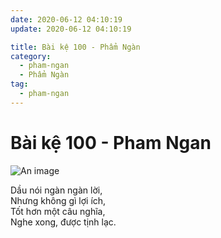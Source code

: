 ```yaml
---
date: 2020-06-12 04:10:19
update: 2020-06-12 04:10:19

title: Bài kệ 100 - Phẩm Ngàn
category:
  - pham-ngan
  - Phẩm Ngàn
tag:
  - pham-ngan
---
```


# Bài kệ 100 - Pham Ngan

![An image](/img/pham-ngan/pham-ngan-100.jpg)

Dầu nói ngàn ngàn lời,<br>Nhưng không gì lợi ích,<br>Tốt hơn một câu nghĩa,<br>Nghe xong, được tịnh lạc.<br>
